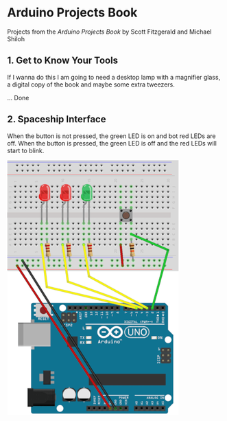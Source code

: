 # Arduino Projects Book

Projects from the *Arduino Projects Book*
by Scott Fitzgerald and Michael Shiloh

## 1. Get to Know Your Tools

If I wanna do this I am going to need a desktop lamp with a magnifier glass, a digital copy of the book and maybe some extra tweezers.

... Done

## 2. Spaceship Interface

When the button is not pressed, the green LED is on and bot red LEDs are off. When the button is pressed, the green LED is off and the red LEDs will start to blink.

![Spaceship Interface](img/02_spaceship_interface.png)


